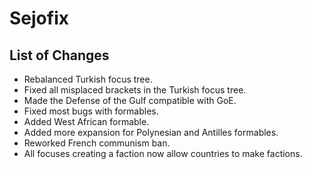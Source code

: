 # Sejofix
## List of Changes
 - Rebalanced Turkish focus tree.
 - Fixed all misplaced brackets in the Turkish focus tree.
 - Made the Defense of the Gulf compatible with GoE.
 - Fixed most bugs with formables.
 - Added West African formable.
 - Added more expansion for Polynesian and Antilles formables.
 - Reworked French communism ban.
 - All focuses creating a faction now allow countries to make factions.